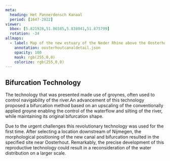 ```yaml
---
meta:
  heading: Het Pannerdensch Kanaal
  period: [1647-2022]
viewer:
  bbox: [5.821928,51.86585,5.838041,51.875799]
  rotation: -34
allmaps:
  - label: Map of the new estuary of the Neder Rhine above the Oosterhout Canal (W. Beyerinck, H. van Straalen, 1784). 2023. 210 x 148,5 mm. The Berlage. Based on Map of the new estuary of the Neder Rhine above the Pannerden Canal. 1784. 450 x 610 mm. W. Beyerinck, H. van Straalen. Gelders Archief.
    annotation: oosterhoutcanaldetail.json
    opacity: 100
    mask: rgb(255,0,0)
    colorize: rgb(255,0,0)
---
```


## Bifurcation Technology

The technology that was presented made use of groynes, often used to control navigability of the river.An advancement of this technology proposed a bifurcation method based on an upscaling of the conventionally applied groyne enabling the control of the waterflow and silting of the river, while maintaining its original bifurcation shape. 

Due to the urgent challenges this revolutionary technology was used for the first time. After selecting a location downstream of Nijmegen, the morphological positioning of the new canal and bifurcation resulted in the specified site near Oosterhout. Remarkably, the precise development of this reproductive technology could result in a reconsideration of the water distribution on a larger scale. 
